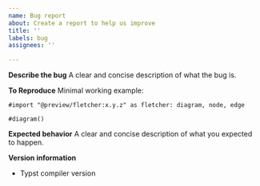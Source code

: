```yaml
---
name: Bug report
about: Create a report to help us improve
title: ''
labels: bug
assignees: ''

---
```


**Describe the bug**
A clear and concise description of what the bug is.

**To Reproduce**
Minimal working example:

```typ
#import "@preview/fletcher:x.y.z" as fletcher: diagram, node, edge

#diagram()
```

**Expected behavior**
A clear and concise description of what you expected to happen.

**Version information**
- Typst compiler version
